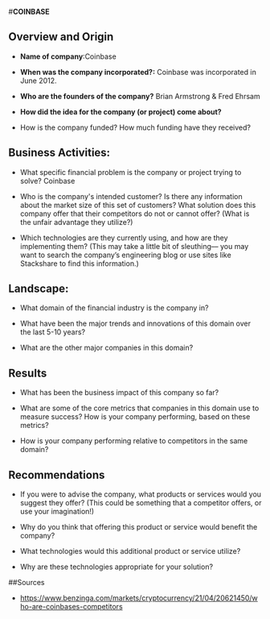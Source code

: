 #**COINBASE**

## Overview and Origin

* **Name of company**:Coinbase

* **When was the company incorporated?:** 
  Coinbase was incorporated in June 2012. 

* **Who are the founders of the company?** 
Brian Armstrong & Fred Ehrsam

* **How did the idea for the company (or project) come about?** 

* How is the company funded? How much funding have they received?

## Business Activities:

* What specific financial problem is the company or project trying to solve? Coinbase

* Who is the company's intended customer?  Is there any information about the market size of this set of customers?
What solution does this company offer that their competitors do not or cannot offer? (What is the unfair advantage they utilize?)

* Which technologies are they currently using, and how are they implementing them? (This may take a little bit of sleuthing–– you may want to search the company’s engineering blog or use sites like Stackshare to find this information.)


## Landscape:

* What domain of the financial industry is the company in?

* What have been the major trends and innovations of this domain over the last 5-10 years?

* What are the other major companies in this domain?


## Results

* What has been the business impact of this company so far?

* What are some of the core metrics that companies in this domain use to measure success? How is your company performing, based on these metrics?

* How is your company performing relative to competitors in the same domain?


## Recommendations

* If you were to advise the company, what products or services would you suggest they offer? (This could be something that a competitor offers, or use your imagination!)

* Why do you think that offering this product or service would benefit the company?

* What technologies would this additional product or service utilize?

* Why are these technologies appropriate for your solution?



##Sources 

* https://www.benzinga.com/markets/cryptocurrency/21/04/20621450/who-are-coinbases-competitors

